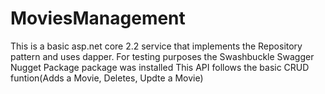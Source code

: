 # MoviesManagement
This is a basic asp.net core 2.2 service that implements the Repository pattern and uses dapper.
For testing purposes the Swashbuckle Swagger Nugget Package package was installed
This API follows the basic CRUD funtion(Adds a Movie, Deletes, Updte a Movie)
